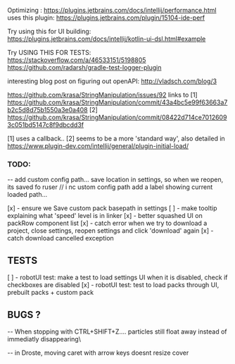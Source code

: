 
Optimizing :
https://plugins.jetbrains.com/docs/intellij/performance.html
uses this plugin:
https://plugins.jetbrains.com/plugin/15104-ide-perf


Try using this for UI building:
https://plugins.jetbrains.com/docs/intellij/kotlin-ui-dsl.html#example

Try USING THIS FOR TESTS:
https://stackoverflow.com/a/46533151/5198805
https://github.com/radarsh/gradle-test-logger-plugin


interesting blog post on figuring out openAPI:
http://vladsch.com/blog/3

https://github.com/krasa/StringManipulation/issues/92
links to
[1] https://github.com/krasa/StringManipulation/commit/43a4bc5e99f63663a7b2c5d8d75b1550a3e0a408
[2] https://github.com/krasa/StringManipulation/commit/08422d714ce70126093c051bd5147c8f9dbcdd3f

[1] uses a callback..
[2] seems to be a more 'standard way', also detailed in
https://www.plugin-dev.com/intellij/general/plugin-initial-load/


### TODO:

-- add custom config path... save location in settings, so when we reopen, its saved fo ruser
// i nc ustom config path add a label showing current loaded path...

[x] - ensure we Save custom pack basepath in settings
[ ] - make tooltip explaining what 'speed' level is in linker
[x] - better squashed UI on packRow component list
[x] - catch error when we try to download a project, close settings, reopen settings and click 'download' again
[x] - catch download cancelled exception

## TESTS

[ ] - robotUI test: make a test to load settings UI when it is disabled, check if checkboxes are disabled
[x] - robotUI test: test to load packs through UI, prebuilt packs + custom pack


## BUGS ?


-- When stopping with CTRL+SHIFT+Z.... particles still float away instead of immediatly disappearing\

-- in Droste, moving caret with arrow keys doesnt resize cover

